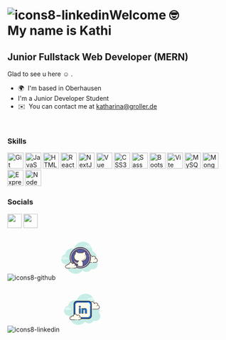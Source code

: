 ![icons8-linkedin](https://github.com/Katharina-Groller/Katharina-Groller/assets/110825829/ff54233f-5e11-4db3-9bb0-47423c3e4da9)Welcome :nerd_face: 
<br> 
My name is Kathi 
==================================

Junior Fullstack Web Developer (MERN)
-------------------------------------
Glad to see u here :relaxed: .	

*   🌍  I'm based in Oberhausen 
* I'm a Junior Developer Student
*   ✉️  You can contact me at [katharina@groller.de](mailto:katharina@groller.de)
<br>
         
### Skills 
<p align="left">
<a href="https://git-scm.com/" target="_blank" rel="noreferrer"><img src="https://raw.githubusercontent.com/danielcranney/readme-generator/main/public/icons/skills/git-colored.svg" width="36" height="36" alt="Git" /></a>
<a href="https://developer.mozilla.org/en-US/docs/Web/JavaScript" target="_blank" rel="noreferrer"><img src="https://raw.githubusercontent.com/danielcranney/readme-generator/main/public/icons/skills/javascript-colored.svg" width="36" height="36" alt="JavaScript" /></a>
<a href="https://developer.mozilla.org/en-US/docs/Glossary/HTML5" target="_blank" rel="noreferrer"><img src="https://raw.githubusercontent.com/danielcranney/readme-generator/main/public/icons/skills/html5-colored.svg" width="36" height="36" alt="HTML5" /></a>
<a href="https://reactjs.org/" target="_blank" rel="noreferrer"><img src="https://raw.githubusercontent.com/danielcranney/readme-generator/main/public/icons/skills/react-colored.svg" width="36" height="36" alt="React" /></a>
<a href="https://nextjs.org/docs" target="_blank" rel="noreferrer"><img src="https://raw.githubusercontent.com/danielcranney/readme-generator/main/public/icons/skills/nextjs-colored.svg" width="36" height="36" alt="NextJs" /></a>
<a href="https://vuejs.org/" target="_blank" rel="noreferrer"><img src="https://raw.githubusercontent.com/danielcranney/readme-generator/main/public/icons/skills/vuejs-colored.svg" width="36" height="36" alt="Vue" /></a>
<a href="https://www.w3.org/TR/CSS/#css" target="_blank" rel="noreferrer"><img src="https://raw.githubusercontent.com/danielcranney/readme-generator/main/public/icons/skills/css3-colored.svg" width="36" height="36" alt="CSS3" /></a>
<a href="https://sass-lang.com/" target="_blank" rel="noreferrer"><img src="https://raw.githubusercontent.com/danielcranney/readme-generator/main/public/icons/skills/sass-colored.svg" width="36" height="36" alt="Sass" /></a>
<a href="https://getbootstrap.com/" target="_blank" rel="noreferrer"><img src="https://raw.githubusercontent.com/danielcranney/readme-generator/main/public/icons/skills/bootstrap-colored.svg" width="36" height="36" alt="Bootstrap" /></a>
<a href="https://vitejs.dev/" target="_blank" rel="noreferrer"><img src="https://raw.githubusercontent.com/danielcranney/readme-generator/main/public/icons/skills/vite-colored.svg" width="36" height="36" alt="Vite" /></a>
<a href="https://www.mysql.com/" target="_blank" rel="noreferrer"><img src="https://raw.githubusercontent.com/danielcranney/readme-generator/main/public/icons/skills/mysql-colored.svg" width="36" height="36" alt="MySQL" /></a>
<a href="https://www.mongodb.com/" target="_blank" rel="noreferrer"><img src="https://raw.githubusercontent.com/danielcranney/readme-generator/main/public/icons/skills/mongodb-colored.svg" width="36" height="36" alt="MongoDB" /></a>
<a href="https://expressjs.com/" target="_blank" rel="noreferrer"><img src="https://raw.githubusercontent.com/danielcranney/readme-generator/main/public/icons/skills/express-colored.svg" width="36" height="36" alt="Express" /></a>
<a href="https://nodejs.org/en/" target="_blank" rel="noreferrer"><img src="https://raw.githubusercontent.com/danielcranney/readme-generator/main/public/icons/skills/nodejs-colored.svg" width="36" height="36" alt="NodeJS" /></a>
</p>

### Socials
<p align="left">
<a href="https://www.github.com/Katharina-Groller" target="_blank" rel="noreferrer"><img src="https://raw.githubusercontent.com/danielcranney/readme-generator/main/public/icons/socials/github.svg" width="32" height="32" color/></a>
<a href="https://www.linkedin.com/in/katharina-groller-354362276/" target="_blank" rel="noreferrer"><img src="https://raw.githubusercontent.com/danielcranney/readme-generator/main/public/icons/socials/linkedin.svg" width="32" height="32" /></a></p>


![icons8-github](https://github.com/Katharina-Groller/Katharina-Groller/assets/110825829/5576da13-118c-4080-9d83-f6ee12b34a60)
<svg xmlns="http://www.w3.org/2000/svg"  viewBox="0 0 100 100" width="100px" height="100px"><path fill="#c7ede6" d="M87.215,56.71C88.35,54.555,89,52.105,89,49.5c0-6.621-4.159-12.257-10.001-14.478 C78.999,35.015,79,35.008,79,35c0-11.598-9.402-21-21-21c-9.784,0-17.981,6.701-20.313,15.757C36.211,29.272,34.638,29,33,29 c-7.692,0-14.023,5.793-14.89,13.252C12.906,43.353,9,47.969,9,53.5C9,59.851,14.149,65,20.5,65c0.177,0,0.352-0.012,0.526-0.022 C21.022,65.153,21,65.324,21,65.5C21,76.822,30.178,86,41.5,86c6.437,0,12.175-2.972,15.934-7.614C59.612,80.611,62.64,82,66,82 c4.65,0,8.674-2.65,10.666-6.518C77.718,75.817,78.837,76,80,76c6.075,0,11-4.925,11-11C91,61.689,89.53,58.727,87.215,56.71z"/><path fill="#fdfcef" d="M77.5,60.5V61h3v-0.5c0,0,4.242,0,5.5,0c2.485,0,4.5-2.015,4.5-4.5 c0-2.333-1.782-4.229-4.055-4.455C86.467,51.364,86.5,51.187,86.5,51c0-2.485-2.015-4.5-4.5-4.5c-1.438,0-2.703,0.686-3.527,1.736 C78.333,45.6,76.171,43.5,73.5,43.5c-2.761,0-5,2.239-5,5c0,0.446,0.077,0.87,0.187,1.282C68.045,49.005,67.086,48.5,66,48.5 c-1.781,0-3.234,1.335-3.455,3.055C62.364,51.533,62.187,51.5,62,51.5c-2.485,0-4.5,2.015-4.5,4.5s2.015,4.5,4.5,4.5s9.5,0,9.5,0 H77.5z"/><path fill="#472b29" d="M73.5,43c-3.033,0-5.5,2.467-5.5,5.5c0,0.016,0,0.031,0,0.047C67.398,48.192,66.71,48,66,48 c-1.831,0-3.411,1.261-3.858,3.005C62.095,51.002,62.048,51,62,51c-2.757,0-5,2.243-5,5s2.243,5,5,5h15.5 c0.276,0,0.5-0.224,0.5-0.5S77.776,60,77.5,60H62c-2.206,0-4-1.794-4-4s1.794-4,4-4c0.117,0,0.23,0.017,0.343,0.032l0.141,0.019 c0.021,0.003,0.041,0.004,0.062,0.004c0.246,0,0.462-0.185,0.495-0.437C63.232,50.125,64.504,49,66,49 c0.885,0,1.723,0.401,2.301,1.1c0.098,0.118,0.241,0.182,0.386,0.182c0.078,0,0.156-0.018,0.228-0.056 c0.209-0.107,0.314-0.346,0.254-0.573C69.054,49.218,69,48.852,69,48.5c0-2.481,2.019-4.5,4.5-4.5 c2.381,0,4.347,1.872,4.474,4.263c0.011,0.208,0.15,0.387,0.349,0.45c0.05,0.016,0.101,0.024,0.152,0.024 c0.15,0,0.296-0.069,0.392-0.192C79.638,47.563,80.779,47,82,47c2.206,0,4,1.794,4,4c0,0.117-0.017,0.23-0.032,0.343l-0.019,0.141 c-0.016,0.134,0.022,0.268,0.106,0.373c0.084,0.105,0.207,0.172,0.34,0.185C88.451,52.247,90,53.949,90,56c0,2.206-1.794,4-4,4 h-5.5c-0.276,0-0.5,0.224-0.5,0.5s0.224,0.5,0.5,0.5H86c2.757,0,5-2.243,5-5c0-2.397-1.689-4.413-4.003-4.877 C86.999,51.082,87,51.041,87,51c0-2.757-2.243-5-5-5c-1.176,0-2.293,0.416-3.183,1.164C78.219,44.76,76.055,43,73.5,43L73.5,43z"/><path fill="#472b29" d="M72 50c-1.403 0-2.609.999-2.913 2.341C68.72 52.119 68.301 52 67.875 52c-1.202 0-2.198.897-2.353 2.068C65.319 54.022 65.126 54 64.938 54c-1.529 0-2.811 1.2-2.918 2.732C62.01 56.87 62.114 56.99 62.251 57c.006 0 .012 0 .018 0 .13 0 .24-.101.249-.232.089-1.271 1.151-2.268 2.419-2.268.229 0 .47.042.738.127.022.007.045.01.067.01.055 0 .11-.02.156-.054C65.962 54.537 66 54.455 66 54.375c0-1.034.841-1.875 1.875-1.875.447 0 .885.168 1.231.473.047.041.106.063.165.063.032 0 .063-.006.093-.019.088-.035.148-.117.155-.212C69.623 51.512 70.712 50.5 72 50.5c.208 0 .425.034.682.107.023.007.047.01.07.01.109 0 .207-.073.239-.182.038-.133-.039-.271-.172-.309C72.517 50.04 72.256 50 72 50L72 50zM85.883 51.5c-1.326 0-2.508.897-2.874 2.182-.038.133.039.271.172.309C83.205 53.997 83.228 54 83.25 54c.109 0 .209-.072.24-.182C83.795 52.748 84.779 52 85.883 52c.117 0 .23.014.342.029.012.002.023.003.035.003.121 0 .229-.092.246-.217.019-.137-.077-.263-.214-.281C86.158 51.516 86.022 51.5 85.883 51.5L85.883 51.5z"/><path fill="#fff" d="M15.5 51h-10C5.224 51 5 50.776 5 50.5S5.224 50 5.5 50h10c.276 0 .5.224.5.5S15.777 51 15.5 51zM18.5 51h-1c-.276 0-.5-.224-.5-.5s.224-.5.5-.5h1c.276 0 .5.224.5.5S18.777 51 18.5 51zM23.491 53H14.5c-.276 0-.5-.224-.5-.5s.224-.5.5-.5h8.991c.276 0 .5.224.5.5S23.767 53 23.491 53zM12.5 53h-1c-.276 0-.5-.224-.5-.5s.224-.5.5-.5h1c.276 0 .5.224.5.5S12.777 53 12.5 53zM9.5 53h-2C7.224 53 7 52.776 7 52.5S7.224 52 7.5 52h2c.276 0 .5.224.5.5S9.777 53 9.5 53zM15.5 55h-2c-.276 0-.5-.224-.5-.5s.224-.5.5-.5h2c.276 0 .5.224.5.5S15.776 55 15.5 55zM18.5 46c-.177 0-.823 0-1 0-.276 0-.5.224-.5.5 0 .276.224.5.5.5.177 0 .823 0 1 0 .276 0 .5-.224.5-.5C19 46.224 18.776 46 18.5 46zM18.5 48c-.177 0-4.823 0-5 0-.276 0-.5.224-.5.5 0 .276.224.5.5.5.177 0 4.823 0 5 0 .276 0 .5-.224.5-.5C19 48.224 18.776 48 18.5 48zM23.5 50c-.177 0-2.823 0-3 0-.276 0-.5.224-.5.5 0 .276.224.5.5.5.177 0 2.823 0 3 0 .276 0 .5-.224.5-.5C24 50.224 23.776 50 23.5 50z"/><g><path fill="#fff" d="M72.5 24h-10c-.276 0-.5-.224-.5-.5s.224-.5.5-.5h10c.276 0 .5.224.5.5S72.776 24 72.5 24zM76.5 24h-2c-.276 0-.5-.224-.5-.5s.224-.5.5-.5h2c.276 0 .5.224.5.5S76.776 24 76.5 24zM81.5 26h-10c-.276 0-.5-.224-.5-.5s.224-.5.5-.5h10c.276 0 .5.224.5.5S81.777 26 81.5 26zM69.5 26h-1c-.276 0-.5-.224-.5-.5s.224-.5.5-.5h1c.276 0 .5.224.5.5S69.776 26 69.5 26zM66.47 26H64.5c-.276 0-.5-.224-.5-.5s.224-.5.5-.5h1.97c.276 0 .5.224.5.5S66.746 26 66.47 26zM75.5 22h-5c-.276 0-.5-.224-.5-.5s.224-.5.5-.5h5c.276 0 .5.224.5.5S75.777 22 75.5 22zM72.5 28h-2c-.276 0-.5-.224-.5-.5s.224-.5.5-.5h2c.276 0 .5.224.5.5S72.776 28 72.5 28z"/></g><g><path fill="#a3a3cd" d="M52 26.75A23.25 23.25 0 1 0 52 73.25A23.25 23.25 0 1 0 52 26.75Z"/><path fill="#472b29" d="M52,73.95c-13.206,0-23.95-10.744-23.95-23.95S38.794,26.05,52,26.05S75.95,36.794,75.95,50 S65.206,73.95,52,73.95z M52,27.45c-12.434,0-22.55,10.115-22.55,22.55S39.566,72.55,52,72.55S74.55,62.435,74.55,50 S64.434,27.45,52,27.45z"/></g><g><path fill="#565fa1" d="M52 30.5A19.5 19.5 0 1 0 52 69.5A19.5 19.5 0 1 0 52 30.5Z"/></g><g><path fill="#472b29" d="M70.623,44.987c-0.214,0-0.412-0.138-0.478-0.353c-0.084-0.275-0.175-0.548-0.271-0.816 c-0.375-1.048-0.849-2.069-1.408-3.036c-0.139-0.239-0.057-0.545,0.182-0.683c0.24-0.142,0.545-0.058,0.683,0.183 c0.589,1.019,1.088,2.095,1.483,3.197c0.102,0.283,0.197,0.571,0.287,0.86c0.081,0.265-0.067,0.544-0.331,0.625 C70.721,44.98,70.671,44.987,70.623,44.987z"/></g><g><path fill="#472b29" d="M52,70.035c-11.047,0-20.035-8.961-20.035-19.976c0-11.014,8.987-19.975,20.035-19.975 c5.734,0,11.204,2.457,15.007,6.74c0.287,0.323,0.564,0.657,0.831,1c0.169,0.218,0.13,0.532-0.087,0.701 c-0.217,0.173-0.532,0.13-0.702-0.088c-0.253-0.325-0.516-0.642-0.789-0.949c-3.614-4.07-8.811-6.404-14.259-6.404 c-10.496,0-19.035,8.512-19.035,18.975S41.504,69.035,52,69.035s19.035-8.513,19.035-18.976c0-0.955-0.072-1.912-0.213-2.846 c-0.041-0.273,0.147-0.528,0.42-0.569c0.274-0.043,0.528,0.146,0.569,0.419c0.149,0.983,0.224,1.991,0.224,2.996 C72.035,61.074,63.047,70.035,52,70.035z"/></g><g><path fill="#fdfcef" d="M36.5,73.5c0,0,1.567,0,3.5,0s3.5-1.567,3.5-3.5c0-1.781-1.335-3.234-3.055-3.455 C40.473,66.366,40.5,66.187,40.5,66c0-1.933-1.567-3.5-3.5-3.5c-1.032,0-1.95,0.455-2.59,1.165 c-0.384-1.808-1.987-3.165-3.91-3.165c-2.209,0-4,1.791-4,4c0,0.191,0.03,0.374,0.056,0.558C26.128,64.714,25.592,64.5,25,64.5 c-1.228,0-2.245,0.887-2.455,2.055C22.366,66.527,22.187,66.5,22,66.5c-1.933,0-3.5,1.567-3.5,3.5s1.567,3.5,3.5,3.5s7.5,0,7.5,0 V74h7V73.5z"/><path fill="#472b29" d="M38.25 69C38.112 69 38 68.888 38 68.75c0-1.223.995-2.218 2.218-2.218.034.009.737-.001 1.244.136.133.036.212.173.176.306-.036.134-.173.213-.306.176-.444-.12-1.1-.12-1.113-.118-.948 0-1.719.771-1.719 1.718C38.5 68.888 38.388 69 38.25 69zM31.5 73A.5.5 0 1 0 31.5 74 .5.5 0 1 0 31.5 73z"/><path fill="#472b29" d="M40,74h-3.5c-0.276,0-0.5-0.224-0.5-0.5s0.224-0.5,0.5-0.5H40c1.654,0,3-1.346,3-3 c0-1.496-1.125-2.768-2.618-2.959c-0.134-0.018-0.255-0.088-0.336-0.196s-0.115-0.244-0.094-0.377C39.975,66.314,40,66.16,40,66 c0-1.654-1.346-3-3-3c-0.85,0-1.638,0.355-2.219,1c-0.125,0.139-0.321,0.198-0.5,0.148c-0.182-0.049-0.321-0.195-0.36-0.379 C33.58,62.165,32.141,61,30.5,61c-1.93,0-3.5,1.57-3.5,3.5c0,0.143,0.021,0.28,0.041,0.418c0.029,0.203-0.063,0.438-0.242,0.54 c-0.179,0.102-0.396,0.118-0.556-0.01C25.878,65.155,25.449,65,25,65c-0.966,0-1.792,0.691-1.963,1.644 c-0.048,0.267-0.296,0.446-0.569,0.405C22.314,67.025,22.16,67,22,67c-1.654,0-3,1.346-3,3s1.346,3,3,3h7.5 c0.276,0,0.5,0.224,0.5,0.5S29.776,74,29.5,74H22c-2.206,0-4-1.794-4-4s1.794-4,4-4c0.059,0,0.116,0.002,0.174,0.006 C22.588,64.82,23.711,64,25,64c0.349,0,0.689,0.061,1.011,0.18C26.176,61.847,28.126,60,30.5,60c1.831,0,3.466,1.127,4.153,2.774 C35.333,62.276,36.155,62,37,62c2.206,0,4,1.794,4,4c0,0.048-0.001,0.095-0.004,0.142C42.739,66.59,44,68.169,44,70 C44,72.206,42.206,74,40,74z"/><path fill="#472b29" d="M34.5,73c-0.159,0-0.841,0-1,0c-0.276,0-0.5,0.224-0.5,0.5c0,0.276,0.224,0.5,0.5,0.5 c0.159,0,0.841,0,1,0c0.276,0,0.5-0.224,0.5-0.5C35,73.224,34.776,73,34.5,73z"/></g><g><path fill="#fefdef" d="M63.54,41.83c0.285-1.585,0.115-3.499-0.525-5.417c-3.22,0-5.701,2.19-6.124,2.588h-9.214 c-0.424-0.397-2.904-2.588-6.124-2.588c-0.576,1.728-0.77,3.45-0.597,4.934C39.144,42.992,38,45.359,38,48c0,4.971,4.029,9,9,9 h1.835c-1.441,0.66-2.493,2-2.756,3.615c-1.619,0.165-3.578,0.015-4.526-1.407c-1.77-2.655-2.655-2.655-3.54-2.655 c-0.885,0-0.885,0.885,0,1.77c0.885,0.885,0.885,0.885,1.77,2.655c0.729,1.458,2.612,3.109,6.218,2.661v3.331 c0,0.652,0.017,1.129,0.25,1.696c2.167,0.75,6.296,1.312,11.418,0.031C57.875,68.159,58,67.581,58,66.97v-5.575 c0-1.956-1.166-3.631-2.835-4.396H57c4.971,0,9-4.029,9-9C66,45.609,65.061,43.441,63.54,41.83z"/><path fill="#472b29" d="M51.699,69.961c-2.909,0-4.878-0.567-5.612-0.821c-0.135-0.047-0.244-0.149-0.299-0.282 c-0.267-0.649-0.288-1.191-0.288-1.887v-2.78c-4.171,0.297-5.766-2.19-6.165-2.988c-0.849-1.698-0.849-1.698-1.676-2.525 c-0.688-0.688-0.961-1.433-0.73-1.99c0.167-0.402,0.562-0.634,1.083-0.634c1.193,0,2.175,0.206,3.956,2.878 c0.755,1.132,2.356,1.297,3.694,1.218c0.246-1.025,0.785-1.942,1.54-2.648H47c-5.238,0-9.5-4.262-9.5-9.5 c0-2.578,1.066-5.06,2.933-6.851c-0.136-1.528,0.085-3.215,0.646-4.896c0.068-0.204,0.259-0.342,0.474-0.342 c3.13,0,5.579,1.933,6.318,2.588h8.827c0.739-0.655,3.188-2.588,6.317-2.588c0.215,0,0.406,0.138,0.474,0.342 c0.623,1.866,0.827,3.778,0.584,5.417C65.64,43.419,66.5,45.656,66.5,48c0,5.238-4.262,9.5-9.5,9.5h-0.201 c1.065,0.994,1.701,2.4,1.701,3.896v5.575c0,0.633-0.123,1.273-0.365,1.905c-0.058,0.152-0.187,0.267-0.346,0.307 C55.471,69.763,53.42,69.961,51.699,69.961z M46.636,68.269c1.339,0.423,5.168,1.322,10.651,0.007 c0.142-0.437,0.213-0.874,0.213-1.305v-5.575c0-1.688-0.998-3.234-2.543-3.94c-0.214-0.099-0.331-0.332-0.281-0.562 c0.05-0.229,0.253-0.394,0.489-0.394H57c4.687,0,8.5-3.813,8.5-8.5c0-2.17-0.825-4.239-2.324-5.827 c-0.109-0.115-0.156-0.275-0.128-0.431c0.257-1.431,0.116-3.13-0.396-4.82c-2.837,0.153-5,2.05-5.42,2.442 c-0.092,0.087-0.215,0.136-0.342,0.136h-9.214c-0.127,0-0.25-0.049-0.342-0.136c-0.419-0.393-2.583-2.289-5.42-2.442 c-0.459,1.518-0.62,3.02-0.462,4.366c0.019,0.16-0.041,0.319-0.16,0.428C39.518,43.328,38.5,45.619,38.5,48 c0,4.687,3.813,8.5,8.5,8.5h1.835c0.235,0,0.438,0.164,0.488,0.394c0.05,0.229-0.066,0.463-0.28,0.561 c-1.315,0.603-2.239,1.814-2.471,3.241c-0.037,0.224-0.218,0.395-0.443,0.417c-2.395,0.243-4.122-0.32-4.993-1.627 c-1.622-2.433-2.352-2.433-3.124-2.433c-0.127,0-0.169,0.028-0.169,0.029c-0.019,0.059,0.054,0.418,0.523,0.888 c0.943,0.942,0.977,1.012,1.864,2.785c0.343,0.685,1.769,2.884,5.709,2.389c0.142-0.019,0.286,0.026,0.393,0.121 c0.107,0.095,0.169,0.231,0.169,0.375v3.331C46.5,67.496,46.51,67.87,46.636,68.269z"/></g><g><path fill="#fefdef" d="M63.098,50.905c-0.852,1.888-2.722,3.456-6.014,3.72"/><path fill="#472b29" d="M57.083,54.875c-0.129,0-0.238-0.1-0.249-0.23c-0.011-0.137,0.091-0.258,0.229-0.269 c3.596-0.288,5.142-2.103,5.806-3.573c0.057-0.127,0.204-0.183,0.331-0.125c0.125,0.057,0.182,0.204,0.125,0.33 c-1.017,2.254-3.227,3.627-6.222,3.866C57.097,54.875,57.09,54.875,57.083,54.875z"/></g><g><path fill="#fefdef" d="M63.592,47.165c0.105,0.713,0.103,1.469-0.028,2.217"/><path fill="#472b29" d="M63.564,49.632c-0.015,0-0.029-0.001-0.044-0.004c-0.136-0.023-0.227-0.153-0.203-0.289 c0.122-0.693,0.131-1.432,0.027-2.138c-0.021-0.136,0.074-0.264,0.21-0.283c0.133-0.018,0.264,0.074,0.284,0.211 c0.114,0.768,0.104,1.541-0.029,2.296C63.789,49.547,63.683,49.632,63.564,49.632z"/></g><g><path fill="#fefdef" d="M61.816,43.819c0.599,0.426,1.085,1.116,1.408,1.946"/><path fill="#472b29" d="M63.224,46.015c-0.1,0-0.194-0.061-0.233-0.159c-0.315-0.809-0.771-1.442-1.32-1.832 c-0.112-0.08-0.139-0.236-0.059-0.349c0.081-0.113,0.237-0.14,0.349-0.06c0.628,0.447,1.146,1.159,1.496,2.059 c0.05,0.129-0.014,0.273-0.142,0.324C63.285,46.009,63.254,46.015,63.224,46.015z"/></g></svg>

![icons8-linkedin](https://www.linkedin.com/in/katharina-g-354362276/)<svg xmlns="http://www.w3.org/2000/svg"  viewBox="0 0 100 100" width="100px" height="100px"><path fill="#c7ede6" d="M88.704,55.929c0.3-0.616,0.566-1.264,0.796-1.943c2.633-7.77-1.349-17.078-9.733-19.325C78.86,23.278,70.86,15.469,61.826,14.136C51.485,12.611,42.011,19.18,38.86,29.621c-3.799-1.346-7.501-1.182-10.99,0.857c-1.583,0.732-3.031,1.812-4.33,3.233c-1.907,2.086-3.147,4.719-3.652,7.495c-0.748,0.118-1.483,0.236-2.176,0.484c-4.04,1.449-6.589,4.431-7.288,8.923c-0.435,2.797,0.443,5.587,0.933,6.714c1.935,4.455,6.422,6.98,10.981,6.312c0.227-0.033,0.557,0.069,0.752,0.233c0.241,7.12,3.698,13.417,8.884,17.014C40.295,86.659,51,84.88,57.754,76.966c2.894,2.96,6.338,4.398,10.384,3.876c4.023-0.519,7.147-2.739,9.426-6.349c1.053,0.283,2.051,0.691,3.083,0.804c4.042,0.442,7.324-1.165,9.732-4.8c0.922-1.391,1.793-3.194,1.793-6.354C92.174,60.886,90.88,57.919,88.704,55.929z"/><path fill="#fff" d="M18.369 47.965H8.338c-.276 0-.5-.224-.5-.5s.224-.5.5-.5h10.03c.276 0 .5.224.5.5S18.645 47.965 18.369 47.965zM21.249 47.965h-1.446c-.276 0-.5-.224-.5-.5s.224-.5.5-.5h1.446c.276 0 .5.224.5.5S21.526 47.965 21.249 47.965zM25.304 47.965h-2.546c-.276 0-.5-.224-.5-.5s.224-.5.5-.5h2.546c.276 0 .5.224.5.5S25.58 47.965 25.304 47.965zM25.304 49.83h-9.616c-.276 0-.5-.224-.5-.5s.224-.5.5-.5h9.616c.276 0 .5.224.5.5S25.58 49.83 25.304 49.83zM13.956 49.83h-.58c-.276 0-.5-.224-.5-.5s.224-.5.5-.5h.58c.276 0 .5.224.5.5S14.233 49.83 13.956 49.83zM11.579 49.83h-1.456c-.276 0-.5-.224-.5-.5s.224-.5.5-.5h1.456c.276 0 .5.224.5.5S11.856 49.83 11.579 49.83zM20.715 46.1h-5.027c-.276 0-.5-.224-.5-.5s.224-.5.5-.5h5.027c.276 0 .5.224.5.5S20.992 46.1 20.715 46.1zM20.715 44.235h-1.257c-.276 0-.5-.224-.5-.5s.224-.5.5-.5h1.257c.276 0 .5.224.5.5S20.992 44.235 20.715 44.235zM17.447 51.695h-1.759c-.276 0-.5-.224-.5-.5s.224-.5.5-.5h1.759c.276 0 .5.224.5.5S17.723 51.695 17.447 51.695zM74.394 25.644h-10.03c-.276 0-.5-.224-.5-.5s.224-.5.5-.5h10.03c.276 0 .5.224.5.5S74.671 25.644 74.394 25.644zM77.276 25.644H75.83c-.276 0-.5-.224-.5-.5s.224-.5.5-.5h1.446c.276 0 .5.224.5.5S77.552 25.644 77.276 25.644zM81.33 25.644h-2.546c-.276 0-.5-.224-.5-.5s.224-.5.5-.5h2.546c.276 0 .5.224.5.5S81.606 25.644 81.33 25.644zM81.33 27.509h-9.616c-.276 0-.5-.224-.5-.5s.224-.5.5-.5h9.616c.276 0 .5.224.5.5S81.606 27.509 81.33 27.509zM69.982 27.509h-.58c-.276 0-.5-.224-.5-.5s.224-.5.5-.5h.58c.276 0 .5.224.5.5S70.259 27.509 69.982 27.509zM67.605 27.509h-1.456c-.276 0-.5-.224-.5-.5s.224-.5.5-.5h1.456c.276 0 .5.224.5.5S67.882 27.509 67.605 27.509zM76.741 23.78h-5.027c-.276 0-.5-.224-.5-.5s.224-.5.5-.5h5.027c.276 0 .5.224.5.5S77.017 23.78 76.741 23.78zM76.741 21.914h-1.257c-.276 0-.5-.224-.5-.5s.224-.5.5-.5h1.257c.276 0 .5.224.5.5S77.017 21.914 76.741 21.914zM73.473 29.374h-1.759c-.276 0-.5-.224-.5-.5s.224-.5.5-.5h1.759c.276 0 .5.224.5.5S73.749 29.374 73.473 29.374z"/><path fill="#fdfcef" d="M74.965,48.798c0,0,10.616,0,10.681,0c2.452,0,4.439-1.987,4.439-4.439c0-2.139-1.513-3.924-3.527-4.344c0.023-0.187,0.039-0.377,0.039-0.57c0-2.539-2.058-4.598-4.597-4.598c-1.499,0-2.827,0.721-3.666,1.831c-0.215-2.826-2.739-5.007-5.693-4.646c-2.16,0.264-3.947,1.934-4.344,4.073c-0.127,0.686-0.114,1.352,0.013,1.977c-0.579-0.624-1.403-1.016-2.322-1.016c-1.68,0-3.052,1.308-3.16,2.961c-0.763-0.169-1.593-0.158-2.467,0.17c-1.671,0.627-2.861,2.2-2.93,3.983c-0.099,2.533,1.925,4.617,4.435,4.617c0.191,0,0.861,0,1.015,0h9.218"/><path fill="#472b29" d="M85.646,49.298H74.965c-0.276,0-0.5-0.224-0.5-0.5s0.224-0.5,0.5-0.5h10.681c2.172,0,3.939-1.767,3.939-3.939c0-1.855-1.316-3.477-3.129-3.855c-0.254-0.053-0.425-0.292-0.394-0.55c0.021-0.167,0.035-0.336,0.035-0.509c0-2.259-1.838-4.098-4.098-4.098c-1.292,0-2.483,0.595-3.267,1.633c-0.125,0.167-0.339,0.24-0.54,0.178c-0.199-0.059-0.342-0.234-0.357-0.442c-0.094-1.238-0.7-2.401-1.663-3.19c-0.973-0.798-2.207-1.15-3.471-0.997c-1.947,0.238-3.556,1.747-3.913,3.668c-0.112,0.601-0.108,1.201,0.011,1.786c0.045,0.22-0.062,0.442-0.261,0.545c-0.198,0.103-0.443,0.06-0.595-0.104c-0.513-0.552-1.208-0.856-1.956-0.856c-1.4,0-2.569,1.095-2.661,2.494c-0.01,0.146-0.082,0.28-0.199,0.367c-0.117,0.087-0.267,0.118-0.408,0.088c-0.754-0.166-1.468-0.117-2.183,0.15c-1.499,0.562-2.546,1.983-2.606,3.535c-0.042,1.083,0.347,2.109,1.096,2.889c0.75,0.78,1.758,1.209,2.839,1.209h10.233c0.276,0,0.5,0.224,0.5,0.5s-0.224,0.5-0.5,0.5H61.866c-1.355,0-2.62-0.539-3.56-1.516c-0.939-0.978-1.428-2.263-1.375-3.621c0.076-1.948,1.383-3.729,3.254-4.432c0.721-0.27,1.465-0.363,2.221-0.279c0.362-1.655,1.842-2.884,3.582-2.884c0.603,0,1.194,0.151,1.72,0.431c0.004-0.327,0.036-0.655,0.097-0.983c0.436-2.346,2.399-4.188,4.775-4.478c1.536-0.193,3.039,0.243,4.226,1.216c0.899,0.737,1.543,1.742,1.847,2.851c0.919-0.808,2.095-1.256,3.347-1.256c2.811,0,5.098,2.287,5.098,5.098c0,0.064-0.001,0.128-0.004,0.192c2.048,0.628,3.492,2.547,3.492,4.723C90.585,47.082,88.369,49.298,85.646,49.298z"/><path fill="#fdfcef" d="M72.392,39.019c-1.642-0.108-3.055,1.026-3.157,2.533c-0.013,0.187-0.004,0.371,0.023,0.55c-0.317-0.358-0.786-0.6-1.324-0.636c-0.985-0.065-1.836,0.586-1.959,1.471c-0.179-0.049-0.366-0.082-0.56-0.095c-1.437-0.094-2.674,0.898-2.762,2.216"/><path fill="#472b29" d="M62.654,45.309c-0.006,0-0.012,0-0.017,0c-0.138-0.009-0.242-0.128-0.233-0.266c0.099-1.453,1.446-2.543,3.028-2.449c0.117,0.008,0.235,0.022,0.353,0.044c0.26-0.878,1.158-1.492,2.166-1.42c0.371,0.024,0.728,0.141,1.034,0.332c0-0.005,0.001-0.009,0.001-0.014c0.11-1.641,1.646-2.868,3.423-2.765c0.138,0.009,0.242,0.128,0.233,0.266c-0.009,0.138-0.125,0.241-0.266,0.233c-1.513-0.103-2.799,0.933-2.891,2.3c-0.011,0.164-0.004,0.331,0.021,0.497c0.017,0.109-0.041,0.217-0.142,0.264c-0.099,0.047-0.219,0.023-0.293-0.061c-0.284-0.321-0.704-0.522-1.152-0.552c-0.852-0.056-1.59,0.496-1.695,1.256c-0.01,0.071-0.05,0.134-0.11,0.174c-0.061,0.04-0.134,0.052-0.204,0.033c-0.17-0.046-0.342-0.075-0.51-0.086c-1.298-0.083-2.417,0.805-2.497,1.983C62.894,45.208,62.785,45.309,62.654,45.309z"/><path fill="#fdfcef" d="M87.443,40.535c-1.543-0.727-3.327-0.213-3.985,1.15c-0.082,0.169-0.142,0.344-0.182,0.521"/><path fill="#472b29" d="M83.275,42.456c-0.018,0-0.037-0.002-0.056-0.006c-0.135-0.031-0.219-0.165-0.188-0.299c0.045-0.199,0.113-0.393,0.201-0.574c0.716-1.484,2.655-2.051,4.317-1.267c0.125,0.059,0.179,0.208,0.12,0.333c-0.059,0.125-0.208,0.178-0.333,0.12c-1.417-0.668-3.056-0.205-3.654,1.033c-0.072,0.148-0.127,0.305-0.164,0.468C83.493,42.377,83.39,42.456,83.275,42.456z"/><path fill="#006def" d="M65.26,70.226H39.538c-3.766,0-6.847-3.081-6.847-6.847V37.657c0-3.766,3.081-6.847,6.847-6.847H65.26c3.766,0,6.847,3.081,6.847,6.847v25.722C72.108,67.145,69.026,70.226,65.26,70.226z"/><path fill="#472b29" d="M65.26,70.926H39.538c-4.162,0-7.547-3.386-7.547-7.547V37.657c0-4.162,3.386-7.547,7.547-7.547H65.26c4.162,0,7.548,3.386,7.548,7.547v25.722C72.808,67.541,69.422,70.926,65.26,70.926z M39.538,31.51c-3.39,0-6.147,2.757-6.147,6.147v25.722c0,3.39,2.757,6.147,6.147,6.147H65.26c3.39,0,6.147-2.757,6.147-6.147V37.657c0-3.39-2.758-6.147-6.147-6.147H39.538z"/><path fill="#fdfcee" d="M63.743,67.411H41.055c-3.052,0-5.549-2.497-5.549-5.549V39.174c0-3.052,2.497-5.549,5.549-5.549h22.688c3.052,0,5.549,2.497,5.549,5.549v22.688C69.292,64.914,66.795,67.411,63.743,67.411z"/><path fill="#472b29" d="M64.158,67.761H40.64c-3.024,0-5.484-2.46-5.484-5.484V38.759c0-3.024,2.46-5.484,5.484-5.484h22.395c0.193,0,0.35,0.157,0.35,0.35s-0.157,0.35-0.35,0.35H40.64c-2.638,0-4.784,2.146-4.784,4.784v23.517c0,2.638,2.146,4.784,4.784,4.784h23.518c2.638,0,4.784-2.146,4.784-4.784v-13.01c0-0.193,0.157-0.35,0.35-0.35s0.35,0.157,0.35,0.35v13.01C69.642,65.301,67.182,67.761,64.158,67.761z"/><path fill="#472b29" d="M69.292 47.74c-.193 0-.35-.157-.35-.35v-2.503c0-.193.157-.35.35-.35s.35.157.35.35v2.503C69.642 47.583 69.485 47.74 69.292 47.74zM69.292 43.986c-.193 0-.35-.157-.35-.35v-1.251c0-.193.157-.35.35-.35s.35.157.35.35v1.251C69.642 43.829 69.485 43.986 69.292 43.986z"/><path fill="#127ad8" d="M61.494,52.268v6.075h-3.581l-0.05-6.023c0-1.525-0.694-2.609-2.063-2.609c-1.045,0-1.664,0.699-1.938,1.378c-0.098,0.241-0.127,0.581-0.127,0.92v6.334h-3.627c0,0,0.049-10.276,0-11.339h3.627v1.75c-0.008,0.013-0.016,0.027-0.025,0.04h0.025v-0.04c0.504-0.842,1.424-1.822,3.433-1.822C59.657,46.927,61.494,48.478,61.494,52.268z M45.988,41.657c-1.12,0-1.851,0.768-1.851,1.778c0,0.987,0.709,1.778,1.808,1.778h0.021c1.142,0,1.851-0.791,1.851-1.778C47.793,42.426,47.105,41.657,45.988,41.657z M44.187,58.343h3.581V47.004h-3.581V58.343z"/><path fill="#472b29" d="M61.494,58.693h-3.581c-0.192,0-0.349-0.155-0.35-0.347l-0.049-6.023c0-0.682-0.167-2.262-1.713-2.262c-1.033,0-1.473,0.811-1.613,1.159c-0.068,0.165-0.102,0.43-0.102,0.789v6.334c0,0.193-0.157,0.35-0.35,0.35h-3.627c-0.093,0-0.183-0.037-0.248-0.103c-0.066-0.066-0.103-0.156-0.102-0.249c0-0.103,0.048-10.28,0-11.322c-0.004-0.096,0.03-0.188,0.097-0.258c0.066-0.069,0.157-0.108,0.253-0.108h3.627c0.193,0,0.35,0.157,0.35,0.35v0.725c0.766-0.77,1.783-1.147,3.083-1.147c0.004,0,0.008,0,0.011,0c1.32,0,2.395,0.404,3.192,1.2c0.977,0.975,1.472,2.485,1.472,4.486v6.075C61.845,58.536,61.688,58.693,61.494,58.693z M58.261,57.993h2.884v-5.725c0-1.809-0.426-3.152-1.267-3.991c-0.662-0.661-1.57-0.996-2.698-0.996c-0.003,0-0.007,0-0.01,0c-1.889,0-2.681,0.912-3.111,1.616c-0.1,0.255-0.507,0.304-0.639,0.068c-0.052-0.093-0.068-0.203-0.033-0.299v-1.313h-2.918c0.03,1.875,0,8.947-0.007,10.639h2.925v-5.984c0-0.457,0.05-0.801,0.153-1.052c0.403-0.999,1.25-1.596,2.262-1.596c1.488,0,2.413,1.134,2.413,2.959L58.261,57.993z M47.768,58.693h-3.581c-0.193,0-0.35-0.157-0.35-0.35V47.004c0-0.193,0.157-0.35,0.35-0.35h3.581c0.193,0,0.35,0.157,0.35,0.35v11.339C48.118,58.536,47.961,58.693,47.768,58.693z M44.537,57.993h2.88V47.354h-2.88V57.993z M45.967,45.563c-1.272,0-2.18-0.895-2.18-2.128s0.926-2.128,2.201-2.128c1.252,0,2.149,0.872,2.18,2.119C48.168,44.668,47.242,45.563,45.967,45.563z M45.988,42.008c-0.897,0-1.5,0.574-1.5,1.428c0,0.841,0.6,1.428,1.458,1.428c0.919,0,1.522-0.574,1.522-1.428C47.446,42.572,46.866,42.008,45.988,42.008z"/><path fill="#fdfcef" d="M42.126,72.739c1.71,0,3.194,0,3.215,0c1.916,0,3.469-1.52,3.469-3.396c0-1.636-1.182-3.001-2.756-3.323c0.018-0.143,0.031-0.288,0.031-0.436c0-1.942-1.609-3.517-3.593-3.517c-1.172,0-2.209,0.551-2.865,1.401c-0.168-2.162-2.141-3.83-4.45-3.554c-1.688,0.202-3.084,1.479-3.395,3.116c-0.1,0.525-0.089,1.034,0.01,1.512c-0.453-0.477-1.097-0.777-1.814-0.777c-1.313,0-2.385,1.001-2.47,2.265c-0.596-0.129-1.245-0.121-1.928,0.13c-1.306,0.48-2.236,1.683-2.29,3.047c-0.077,1.937,1.504,3.532,3.467,3.532c0.149,0,0.673,0,0.794,0h7.204 M36.245,72.739h0.327"/><path fill="#472b29" d="M45.341,73.239h-3.215c-0.276,0-0.5-0.224-0.5-0.5s0.224-0.5,0.5-0.5h3.215c1.637,0,2.969-1.299,2.969-2.896c0-1.362-0.991-2.554-2.356-2.833c-0.256-0.052-0.429-0.293-0.396-0.552c0.016-0.123,0.026-0.247,0.026-0.374c0-1.664-1.387-3.017-3.093-3.017c-0.978,0-1.877,0.439-2.47,1.206c-0.126,0.163-0.34,0.232-0.539,0.173c-0.198-0.059-0.339-0.234-0.355-0.44c-0.071-0.913-0.507-1.741-1.227-2.332c-0.743-0.609-1.687-0.882-2.665-0.764c-1.475,0.176-2.694,1.292-2.963,2.712c-0.084,0.443-0.082,0.886,0.008,1.318c0.045,0.219-0.06,0.441-0.258,0.545c-0.197,0.103-0.44,0.063-0.594-0.1c-0.38-0.4-0.896-0.621-1.452-0.621c-1.038,0-1.903,0.79-1.971,1.799c-0.01,0.145-0.082,0.278-0.198,0.366s-0.263,0.12-0.407,0.089c-0.569-0.123-1.109-0.087-1.649,0.11c-1.128,0.415-1.917,1.459-1.963,2.598c-0.031,0.782,0.253,1.526,0.8,2.095c0.568,0.591,1.337,0.916,2.167,0.916h7.998c0.276,0,0.5,0.224,0.5,0.5s-0.224,0.5-0.5,0.5h-7.998c-1.088,0-2.141-0.446-2.888-1.223c-0.737-0.767-1.12-1.771-1.078-2.828c0.062-1.539,1.114-2.944,2.618-3.497c0.549-0.201,1.117-0.276,1.688-0.228c0.332-1.268,1.507-2.198,2.882-2.198c0.431,0,0.854,0.094,1.241,0.269c0.011-0.199,0.035-0.398,0.073-0.597c0.35-1.844,1.924-3.291,3.827-3.519c1.245-0.149,2.462,0.2,3.417,0.983c0.668,0.548,1.147,1.255,1.399,2.048c0.717-0.568,1.61-0.882,2.557-0.882c2.257,0,4.093,1.802,4.093,4.017c0,0.02,0,0.04,0,0.06c1.604,0.52,2.727,2.012,2.727,3.7C49.31,71.491,47.53,73.239,45.341,73.239z M36.571,73.239h-0.327c-0.276,0-0.5-0.224-0.5-0.5s0.224-0.5,0.5-0.5h0.327c0.276,0,0.5,0.224,0.5,0.5S36.848,73.239,36.571,73.239z"/><path fill="#472b29" d="M43.79 67.947c-.018 0-.036-.002-.055-.006-.135-.03-.219-.164-.189-.299.034-.152.086-.3.156-.44.554-1.123 2.084-1.538 3.41-.925.125.058.18.207.122.332-.058.126-.207.179-.332.122-1.081-.499-2.316-.189-2.752.692-.051.104-.09.214-.116.328C44.008 67.867 43.905 67.947 43.79 67.947zM39.106 73.239H38.1c-.276 0-.5-.224-.5-.5s.224-.5.5-.5h1.005c.276 0 .5.224.5.5S39.382 73.239 39.106 73.239z"/></svg>
